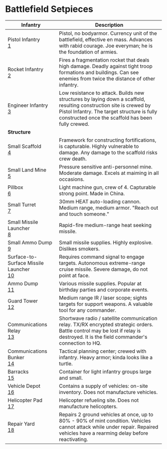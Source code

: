 # Battlefield Setpieces

Infantry                                        | Description
------------------------------------------------|------------
Pistol Infantry <br> [1][1]                     | Pistol, no bodyarmor. Currency unit of the battlefield, effective en mass. Advances with rabid courage. Joe everyman; he is the foundation of armies.
Rocket Infantry <br> [2][2]                     | Fires a fragmentation rocket that deals high damage. Deadly against tight troop formations and buildings. Can see enemies from twice the distance of other infantry.
Engineer Infantry <br> [3][3]                   | Low resistance to attack. Builds new structures by laying down a scaffold, resulting construction site is crewed by Pistol Infantry. The target structure is fully constructed once the scaffold has been fully crewed.
**Structure** |     
Small Scaffold <br> [4][4]                      | Framework for constructing fortifications, is capturable. Highly vulnerable to damage. Any damage to the scaffold risks crew death.
Small Land Mine <br> [5][5]                     | Pressure sensitive anti-personnel mine. Moderate damage. Excels at maiming in all occasions.
Pillbox <br>[6][6]                              | Light machine gun, crew of 4. Capturable strong point. Made in China.
Small Turret <br>[7][7]                         | 30mm HEAT auto-loading cannon. Medium range, medium armor. "Reach out and touch someone."
Small Missile Launcher <br>[8][8]               | Rapid-fire medium-range heat seeking missile.
Small Ammo Dump <br>[9][9]                      | Small missile supplies. Highly explosive. Dislikes smokers.
Surface-to-Surface Missile Launcher<br>[10][10] | Requires command signal to engage targets. Autonomous extreme-range cruise missile. Severe damage, do not point at face.
Ammo Dump <br>[11][11]                          | Various missile supplies. Popular at birthday parties and corporate events.
Guard Tower <br>[12][12]                        | Medium range IR / laser scope; sights targets for support weapons. A valuable tool for any commander.
Communications Relay <br>[13][13]               | Shortwave radio / satellite communication relay. TX/RX encrypted strategic orders. Battle control may be lost if relay is destroyed. It is the field commander's connection to HQ.
Communications Bunker <br>[14][14]              | Tactical planning center; crewed with infantry. Heavy armor; kinda looks like a turtle.
Barracks <br>[15][15]                           | Container for light infantry groups large and small.
Vehicle Depot <br>[16][16]                      | Contains a supply of vehicles: on-site inventory. Does not manufacture vehicles.
Helicopter Pad <br>[17][17]                     | Helicopter refueling site. Does not manufacture helicopters.
Repair Yard <br>[18][18]                        | Repairs 2 ground vehicles at once, up to 80% - 90% of mint condition. Vehicles cannot attack while under repair. Repaired vehicles have a rearming delay before reactivating.





[1]: zoom/#images/ingame/pistol
[2]: zoom/#images/ingame/rocket
[3]: zoom/#images/ingame/engineer
[4]: zoom/#images/ingame/scaffold
[5]: zoom/#images/ingame/mine
[6]: zoom/#images/ingame/pillbox
[7]: zoom/#images/ingame/turret
[8]: zoom/#images/ingame/missileracksmall
[9]: zoom/#images/ingame/ammodumpsmall
[10]: zoom/#images/ingame/missilerack
[11]: zoom/#images/ingame/ammodump
[12]: zoom/#images/ingame/watchtower
[13]: zoom/#images/ingame/relay
[14]: zoom/#images/ingame/comm
[15]: zoom/#images/ingame/barracks
[16]: zoom/#images/ingame/depot
[17]: zoom/#images/ingame/helipad
[18]: zoom/#images/ingame/repair